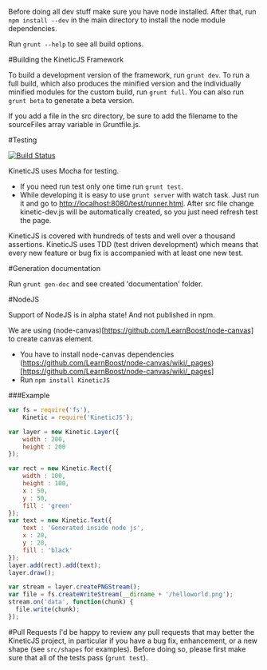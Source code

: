 Before doing all dev stuff make sure you have node installed. After that, run `npm install --dev` in the main directory to install the node module dependencies.

Run `grunt --help` to see all build options.

#Building the KineticJS Framework 

To build a development version of the framework, run `grunt dev`. To run a full build, which also produces the minified version and the individually minified modules for the custom build, run `grunt full`.  You can also run `grunt beta` to generate a beta version.   

If you add a file in the src directory, be sure to add the filename to the sourceFiles array variable in Gruntfile.js.

#Testing

[![Build Status](https://travis-ci.org/ericdrowell/KineticJS.png)](https://travis-ci.org/ericdrowell/KineticJS)

KineticJS uses Mocha for testing. 

* If you need run test only one time run `grunt test`.
* While developing it is easy to use `grunt server` with watch task. Just run it and go to [http://localhost:8080/test/runner.html](http://localhost:8080/test/runner.html). After src file change kinetic-dev.js will be automatically created, so you just need refresh test the page.

KineticJS is covered with hundreds of tests and well over a thousand assertions.  KineticJS uses TDD (test driven development) which means that every new feature or bug fix is accompanied with at least one new test. 

#Generation documentation

Run `grunt gen-doc` and see created 'documentation' folder.

#NodeJS

Support of NodeJS is in alpha state!
And not published in npm.

We are using (node-canvas)[https://github.com/LearnBoost/node-canvas] to create canvas element.

* You have to install node-canvas dependencies (https://github.com/LearnBoost/node-canvas/wiki/_pages)[https://github.com/LearnBoost/node-canvas/wiki/_pages]
* Run `npm install KineticJS`

###Example
```javascript
var fs = require('fs'),
    Kinetic = require('KineticJS');

var layer = new Kinetic.Layer({
    width : 200,
    height : 200
});

var rect = new Kinetic.Rect({
    width : 100,
    height : 100,
    x : 50,
    y : 50,
    fill : 'green'
});
var text = new Kinetic.Text({
    text : 'Generated inside node js',
    x : 20,
    y : 20,
    fill : 'black'
});
layer.add(rect).add(text);
layer.draw();

var stream = layer.createPNGStream();
var file = fs.createWriteStream(__dirname + '/helloworld.png');
stream.on('data', function(chunk) {
  file.write(chunk);
});
```

#Pull Requests
I'd be happy to review any pull requests that may better the KineticJS project, in particular if you have a bug fix, enhancement, or a new shape (see `src/shapes` for examples).  Before doing so, please first make sure that all of the tests pass (`grunt test`). 
